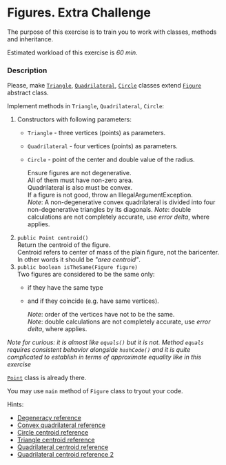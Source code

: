 # Figures. Extra Challenge

The purpose of this exercise is to train you to work with classes, methods and inheritance.

Estimated workload of this exercise is _60 min_.

### Description
Please, make [`Triangle`](src/main/java/com/epam/training/student_Sergei_Bespalov/Triangle.java),
[`Quadrilateral`](src/main/java/com/epam/training/student_Sergei_Bespalov/Quadrilateral.java),
[`Circle`](src/main/java/com/epam/training/student_Sergei_Bespalov/Circle.java) classes
extend [`Figure`](src/main/java/com/epam/training/student_Sergei_Bespalov/Figure.java) abstract class.

Implement methods in `Triangle`, `Quadrilateral`, `Circle`:

1. Constructors with following parameters:
   * `Triangle` - three vertices (points) as parameters.
   * `Quadrilateral` - four vertices (points) as parameters.
   * `Circle` - point of the center and double value of the radius.

     Ensure figures are not degenerative.\
     All of them must have non-zero area.\
     Quadrilateral is also must be convex.\
     If a figure is not good, throw an IllegalArgumentException.\
     *Note*: A non-degenerative convex quadrilateral is divided into four non-degenerative triangles by its diagonals.
     *Note*: double calculations are not completely accurate, use *error delta*, where applies.
1. `public Point centroid()`\
  Return the centroid of the figure.\
  Centroid refers to center of mass of the plain figure, not the baricenter.\
  In other words it should be *"area centroid"*.
1. `public boolean isTheSame(Figure figure)`\
  Two figures are considered to be the same only:
   * if they have the same type
   * and if they coincide (e.g. have same vertices).
     
     *Note*: order of the vertices have not to be the same.\
     *Note*: double calculations are not completely accurate, use *error delta*, where applies.

  *Note for curious: it is almost like `equals()` but it is not. Method `equals` requires consistent behavior alongside `hashCode()` and it is quite complicated to establish in terms of approximate equality like in this exercise*

[`Point`](src/main/java/com/epam/training/student_Sergei_Bespalov/Point.java) class is already there.

You may use `main` method of `Figure` class to tryout your code.

Hints:
* [Degeneracy reference](https://en.wikipedia.org/wiki/Degeneracy_(mathematics))
* [Convex quadrilateral reference](https://en.wikipedia.org/wiki/Quadrilateral#Convex_quadrilaterals)
* [Circle centroid reference](https://www.engineeringintro.com/mechanics-of-structures/centre-of-gravity/centroid-of-circle/)
* [Triangle centroid reference](https://en.wikipedia.org/wiki/Centroid#Of_a_triangle)
* [Quadrilateral centroid reference](https://en.wikipedia.org/wiki/Quadrilateral#Remarkable_points_and_lines_in_a_convex_quadrilateral)
* [Quadrilateral centroid reference 2](https://sites.math.washington.edu/~king/java/gsp/center-mass-quad.html)